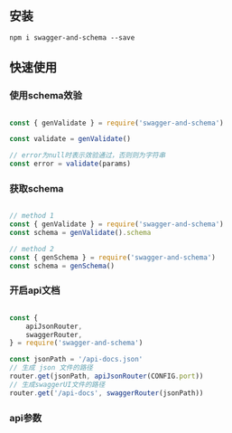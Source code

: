 ## 安装

```
npm i swagger-and-schema --save
```

## 快速使用

### 使用schema效验

```javascript

const { genValidate } = require('swagger-and-schema')

const validate = genValidate()

// error为null时表示效验通过，否则则为字符串
const error = validate(params)

```

### 获取schema

```javascript

// method 1
const { genValidate } = require('swagger-and-schema')
const schema = genValidate().schema

// method 2
const { genSchema } = require('swagger-and-schema')
const schema = genSchema()

```

### 开启api文档

```javascript

const {
	apiJsonRouter,
	swaggerRouter,
} = require('swagger-and-schema')

const jsonPath = '/api-docs.json'
// 生成 json 文件的路径
router.get(jsonPath, apiJsonRouter(CONFIG.port))
// 生成swaggerUI文件的路径
router.get('/api-docs', swaggerRouter(jsonPath))
```

### api参数
